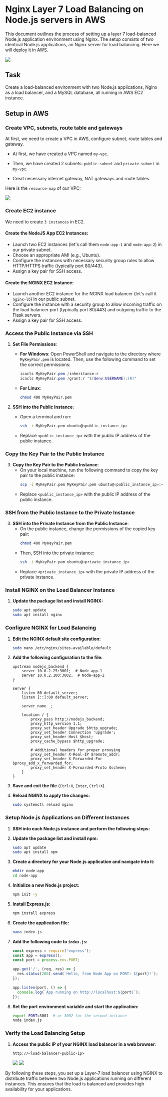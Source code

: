# Nginx Layer 7 Load Balancing on Node.js servers in AWS

This document outlines the process of setting up a layer 7 load-balanced Node.js application environment using Nginx. The setup consists of two identical Node.js applications, an Nginx server for load balancing. Here we will deploy it in AWS.

<img src="https://github.com/Minhaz00/NodeJS-MySQL/blob/main/10.%20Nginx%20L4%20LB%20NodeJS%20service%20in%20AWS/image/nginxlb-02.PNG?raw=true" />

## Task
Create a load-balanced environment with two Node.js applications, Nginx as a load balancer, and a MySQL database, all running in AWS EC2 instance.


## Setup in AWS

### Create VPC, subnets, route table and gateways 

At first, we need to create a VPC in AWS, configure subnet, route tables and gateway.

- At first, we have created a VPC named `my-vpc`.

- Then, we have created 2 subnets: `public-subnet` and `private-subnet` in `my-vpc`.

- Creat necessary internet gateway, NAT gateways and route tables.

Here is the `resource-map` of our VPC:

<img src="https://github.com/Minhaz00/NodeJS-MySQL/blob/main/10.%20Nginx%20L4%20LB%20NodeJS%20service%20in%20AWS/image/image.jpg?raw=true" />

### Create EC2 instance

We need to create `3 instances` in EC2. 

#### Create the NodeJS App EC2 Instances:
- Launch two EC2 instances (let's call them `node-app-1` and `node-app-2`) in our private subnet.
- Choose an appropriate AMI (e.g., Ubuntu).
- Configure the instances with necessary security group rules to allow HTTP/HTTPS traffic (typically port 80/443).
- Assign a key pair for SSH access.

#### Create the NGINX EC2 Instance:
- Launch another EC2 instance for the NGINX load balancer (let's call it `nginx-lb`) in our public subnet.
- Configure the instance with a security group to allow incoming traffic on the load balancer port (typically port 80/443) and outgoing traffic to the Flask servers.
- Assign a key pair for SSH access.

### Access the Public Instance via SSH

1. **Set File Permissions**:
   - **For Windows**: Open PowerShell and navigate to the directory where `MyKeyPair.pem` is located. Then, use the following command to set the correct permissions:
     ```powershell
     icacls MyKeyPair.pem /inheritance:r
     icacls MyKeyPair.pem /grant:r "$($env:USERNAME):(R)"
     ```

   - **For Linux**:
     ```sh
     chmod 400 MyKeyPair.pem
     ```

2. **SSH into the Public Instance**:
   - Open a terminal and run:
     ```sh
     ssh -i MyKeyPair.pem ubuntu@<public_instance_ip>
     ```
   - Replace `<public_instance_ip>` with the public IP address of the public instance.

### Copy the Key Pair to the Public Instance

3. **Copy the Key Pair to the Public Instance**:
   - On your local machine, run the following command to copy the key pair to the public instance:
     ```sh
     scp -i MyKeyPair.pem MyKeyPair.pem ubuntu@<public_instance_ip>:~
     ```
   - Replace `<public_instance_ip>` with the public IP address of the public instance.

### SSH from the Public Instance to the Private Instance

3. **SSH into the Private Instance from the Public Instance**:
   - On the public instance, change the permissions of the copied key pair:
     ```sh
     chmod 400 MyKeyPair.pem
     ```
   - Then, SSH into the private instance:
     ```sh
     ssh -i MyKeyPair.pem ubuntu@<private_instance_ip>
     ```
   - Replace `<private_instance_ip>` with the private IP address of the private instance.


### Install NGINX on the Load Balancer Instance

1. **Update the package list and install NGINX:**
   ```bash
   sudo apt update
   sudo apt install nginx
   ```

### Configure NGINX for Load Balancing

1. **Edit the NGINX default site configuration:**
   ```bash
   sudo nano /etc/nginx/sites-available/default
   ```

2. **Add the following configuration to the file:**
   ```nginx
   upstream nodejs_backend {
       server 10.0.2.25:3001;  # Node-app-1
       server 10.0.2.100:3002;  # Node-app-2
   }

   server {
       listen 80 default_server;
       listen [::]:80 default_server;

       server_name _;

       location / {
           proxy_pass http://nodejs_backend;
           proxy_http_version 1.1;
           proxy_set_header Upgrade $http_upgrade;
           proxy_set_header Connection 'upgrade';
           proxy_set_header Host $host;
           proxy_cache_bypass $http_upgrade;

           # Additional headers for proper proxying
           proxy_set_header X-Real-IP $remote_addr;
           proxy_set_header X-Forwarded-For $proxy_add_x_forwarded_for;
           proxy_set_header X-Forwarded-Proto $scheme;
       }
   }
   ```

3. **Save and exit the file** (`Ctrl+O`, `Enter`, `Ctrl+X`).

4. **Reload NGINX to apply the changes:**
   ```bash
   sudo systemctl reload nginx
   ```

### Setup Node.js Applications on Different Instances

1. **SSH into each Node.js instance and perform the following steps:**

2. **Update the package list and install npm:**
   ```bash
   sudo apt update
   sudo apt install npm
   ```

3. **Create a directory for your Node.js application and navigate into it:**
   ```bash
   mkdir node-app
   cd node-app
   ```

4. **Initialize a new Node.js project:**
   ```bash
   npm init -y
   ```

5. **Install Express.js:**
   ```bash
   npm install express
   ```

6. **Create the application file:**
   ```bash
   nano index.js
   ```

7. **Add the following code to `index.js`:**
   ```javascript
   const express = require('express');
   const app = express();
   const port = process.env.PORT;

   app.get('/', (req, res) => {
     res.status(200).send(`Hello, from Node App on PORT: ${port}!`);
   });

   app.listen(port, () => {
     console.log(`App running on http://localhost:${port}`);
   });
   ```

8. **Set the port environment variable and start the application:**
   ```bash
   export PORT=3001  # or 3002 for the second instance
   node index.js
   ```

### Verify the Load Balancing Setup

1. **Access the public IP of your NGINX load balancer in a web browser**:
   ```http
   http://<load-balancer-public-ip>
   ```
   <img src="https://github.com/Minhaz00/NodeJS-MySQL/blob/main/10.%20Nginx%20L4%20LB%20NodeJS%20service%20in%20AWS/image/image2.jpg?raw=true" />
   
    <img src="https://github.com/Minhaz00/NodeJS-MySQL/blob/main/10.%20Nginx%20L4%20LB%20NodeJS%20service%20in%20AWS/image/image1.jpg?raw=true" />


By following these steps, you set up a Layer-7 load balancer using NGINX to distribute traffic between two Node.js applications running on different instances. This ensures that the load is balanced and provides high availability for your applications.